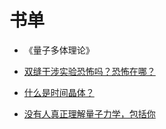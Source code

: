 # 书单


- 《量子多体理论》
- [双缝干涉实验恐怖吗？恐怖在哪？](https://www.zhihu.com/question/64477778/answer/678946999?hb_wx_block=0&utm_source=ZHShareTargetIDMore&utm_medium=social&utm_oi=56829493116928)
- [什么是时间晶体？](https://www.zhihu.com/question/36340402)



- [没有人真正理解量子力学，包括你](https://zhuanlan.zhihu.com/p/126708260)